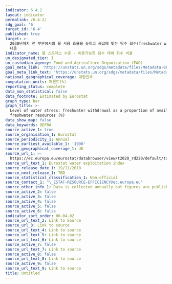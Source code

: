 ```yaml
---
indicator: 6.4.2
layout: indicator
permalink: /6-4-2/
sdg_goal: '6'
target_id: '6.4'
published: true
target: >-
  2030년까지 전 부문에서의 물 사용 효율을 높이고 공급에 맞는 담수 회수(freshwater withdrawals) 및 공급으로 물 부족에
  대응
indicator_name: 물 스트레스 수준 - 이용가능한 담수 대비 취수 비율
un_designated_tier: I
un_custodian_agency: Food and Agriculture Organization (FAO)
goal_meta_link: 'https://unstats.un.org/sdgs/metadata/files/Metadata-06-04-02.pdf'
goal_meta_link_text: 'https://unstats.un.org/sdgs/metadata/files/Metadata-06-04-02.pdf'
national_geographical_coverage: 대한민국
computation_units: 퍼센트(%)
reporting_status: complete
data_non_statistical: false
data_footnote: Estimated by Eurostat
graph_type: bar
graph_title: >-
  Level of water stress: freshwater withdrawal as a proportion of available
  freshwater resources (%)
data_show_map: false
data_keywords: DEFRA
source_active_1: true
source_organisation_1: Eurostat
source_periodicity_1: Annual
source_earliest_available_1: '1990'
source_geographical_coverage_1: UK
source_url_1: >-
  https://ec.europa.eu/eurostat/databrowser/view/t2020_rd220/default/table?lang=en
source_url_text_1: Eurostat water exploitation index
source_release_date_1: 19/11/2018
source_next_release_1: TBD
source_statistical_classification_1: Non-official
source_contact_1: "\_ESTAT-RESOURCE-EFFICIENCY@ec.europa.eu"
source_other_info_1: Data is collected annually but figures are published every two years.
source_active_2: false
source_active_3: false
source_active_4: false
source_active_5: false
source_active_6: false
indicator_sort_order: 06-04-02
source_url_text_2: Link to Source
source_url_3: Link to source
source_url_text_4: Link to source
source_url_text_5: Link to source
source_url_text_6: Link to source
source_active_7: false
source_url_text_7: Link to source
source_active_8: false
source_url_text_8: Link to source
source_active_9: false
source_url_text_9: Link to source
title: Untitled
---
```

